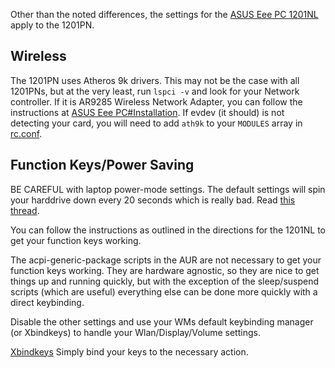 Other than the noted differences, the settings for the [ASUS Eee PC 1201NL](/index.php/ASUS_Eee_PC_1201NL "ASUS Eee PC 1201NL") apply to the 1201PN.

## Wireless

The 1201PN uses Atheros 9k drivers. This may not be the case with all 1201PNs, but at the very least, run `lspci -v` and look for your Network controller. If it is AR9285 Wireless Network Adapter, you can follow the instructions at [ASUS Eee PC#Installation](/index.php/ASUS_Eee_PC#Installation "ASUS Eee PC"). If evdev (it should) is not detecting your card, you will need to add `ath9k` to your `MODULES` array in [rc.conf](/index.php/Rc.conf "Rc.conf").

## Function Keys/Power Saving

BE CAREFUL with laptop power-mode settings. The default settings will spin your harddrive down every 20 seconds which is really bad. Read [this thread](https://bbs.archlinux.org/viewtopic.php?id=39258).

You can follow the instructions as outlined in the directions for the 1201NL to get your function keys working.

The acpi-generic-package scripts in the AUR are not necessary to get your function keys working. They are hardware agnostic, so they are nice to get things up and running quickly, but with the exception of the sleep/suspend scripts (which are useful) everything else can be done more quickly with a direct keybinding.

Disable the other settings and use your WMs default keybinding manager (or Xbindkeys) to handle your Wlan/Display/Volume settings.

[Xbindkeys](/index.php/Xbindkeys "Xbindkeys") Simply bind your keys to the necessary action.